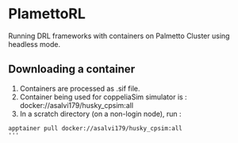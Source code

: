 # PlamettoRL
Running DRL frameworks with containers on Palmetto Cluster using headless mode.

## Downloading a container
1. Containers are processed as .sif file.
2. Container being used for coppeliaSim simulator is : docker://asalvi179/husky_cpsim:all
3. In a scratch directory (on a non-login node), run :
   
```
apptainer pull docker://asalvi179/husky_cpsim:all
'''
